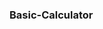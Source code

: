 
 ### <a style="text-decoration: none;" href="https://akila-prabath.github.io/Basic-Calculator/" target="_blank"> Basic-Calculator </a>
